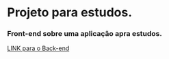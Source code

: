 # Projeto para estudos.

### Front-end sobre uma aplicação apra estudos.

[LINK para o Back-end](https://github.com/Ignacio-antonio/NLW.2Backend)